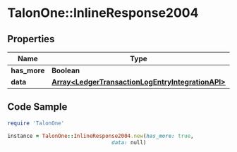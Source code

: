 # TalonOne::InlineResponse2004

## Properties

Name | Type | Description | Notes
------------ | ------------- | ------------- | -------------
**has_more** | **Boolean** |  | 
**data** | [**Array&lt;LedgerTransactionLogEntryIntegrationAPI&gt;**](LedgerTransactionLogEntryIntegrationAPI.md) |  | 

## Code Sample

```ruby
require 'TalonOne'

instance = TalonOne::InlineResponse2004.new(has_more: true,
                                 data: null)
```


